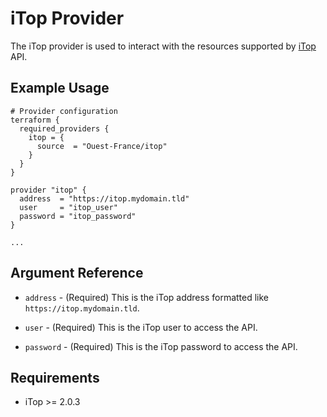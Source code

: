 # iTop Provider

The iTop provider is used to interact with the resources supported by [iTop](https://www.combodo.com/itop) API.

## Example Usage

```hcl
# Provider configuration
terraform {
  required_providers {
    itop = {
      source  = "Ouest-France/itop"
    }
  }
}

provider "itop" {
  address  = "https://itop.mydomain.tld"
  user     = "itop_user"
  password = "itop_password"
}

...
```

## Argument Reference

* `address` - (Required) This is the iTop address formatted like `https://itop.mydomain.tld`.

* `user` - (Required) This is the iTop user to access the API.

* `password` - (Required) This is the iTop password to access the API.

## Requirements

* iTop >= 2.0.3
